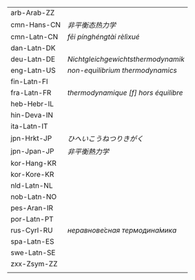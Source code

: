 | | |
|-|-|
| arb-Arab-ZZ |  |
| cmn-Hans-CN | _非平衡态热力学_ |
| cmn-Latn-CN | _fēi pínghéngtài rèlìxué_ |
| dan-Latn-DK |  |
| deu-Latn-DE | _Nichtgleichgewichtsthermodynamik_ |
| eng-Latn-US | _non-equilibrium thermodynamics_ |
| fin-Latn-FI |  |
| fra-Latn-FR | _thermodynamique [f] hors équilibre_ |
| heb-Hebr-IL |  |
| hin-Deva-IN |  |
| ita-Latn-IT |  |
| jpn-Hrkt-JP | _ひへいこうねつりきがく_ |
| jpn-Jpan-JP | _非平衡熱力学_ |
| kor-Hang-KR |  |
| kor-Kore-KR |  |
| nld-Latn-NL |  |
| nob-Latn-NO |  |
| pes-Aran-IR |  |
| por-Latn-PT |  |
| rus-Cyrl-RU | _неравнове́сная термодина́мика_ |
| spa-Latn-ES |  |
| swe-Latn-SE |  |
| zxx-Zsym-ZZ |  |
|  |  |